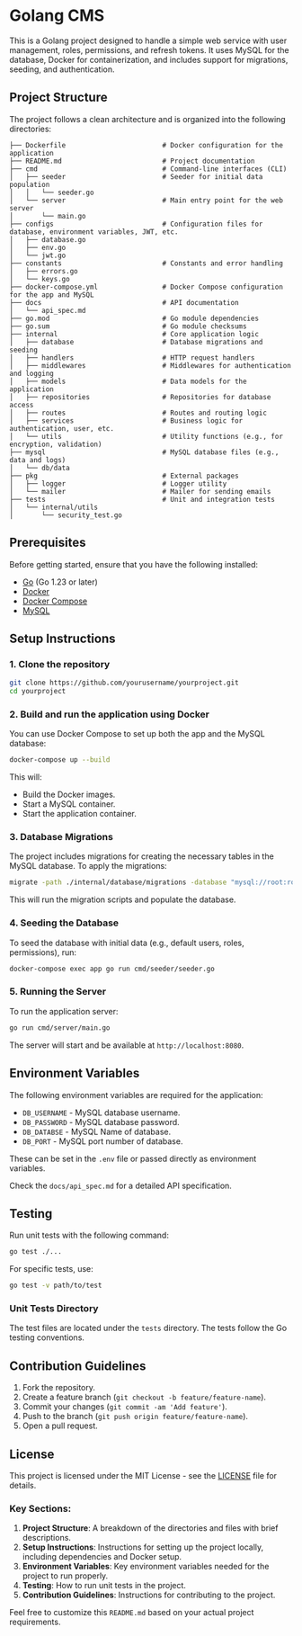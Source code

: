 # Golang CMS

This is a Golang project designed to handle a simple web service with user management, roles, permissions, and refresh tokens. It uses MySQL for the database, Docker for containerization, and includes support for migrations, seeding, and authentication.

## Project Structure

The project follows a clean architecture and is organized into the following directories:

```
├── Dockerfile                        # Docker configuration for the application
├── README.md                         # Project documentation
├── cmd                               # Command-line interfaces (CLI)
│   ├── seeder                        # Seeder for initial data population
│   │   └── seeder.go
│   └── server                        # Main entry point for the web server
│       └── main.go
├── configs                           # Configuration files for database, environment variables, JWT, etc.
│   ├── database.go
│   ├── env.go
│   └── jwt.go
├── constants                         # Constants and error handling
│   ├── errors.go
│   └── keys.go
├── docker-compose.yml                # Docker Compose configuration for the app and MySQL
├── docs                              # API documentation
│   └── api_spec.md
├── go.mod                            # Go module dependencies
├── go.sum                            # Go module checksums
├── internal                          # Core application logic
│   ├── database                      # Database migrations and seeding
│   ├── handlers                      # HTTP request handlers
│   ├── middlewares                   # Middlewares for authentication and logging
│   ├── models                        # Data models for the application
│   ├── repositories                  # Repositories for database access
│   ├── routes                        # Routes and routing logic
│   ├── services                      # Business logic for authentication, user, etc.
│   └── utils                         # Utility functions (e.g., for encryption, validation)
├── mysql                             # MySQL database files (e.g., data and logs)
│   └── db/data
├── pkg                               # External packages
│   ├── logger                        # Logger utility
│   └── mailer                        # Mailer for sending emails
├── tests                             # Unit and integration tests
│   └── internal/utils
│       └── security_test.go
```

## Prerequisites

Before getting started, ensure that you have the following installed:

- [Go](https://golang.org/dl/) (Go 1.23 or later)
- [Docker](https://www.docker.com/products/docker-desktop)
- [Docker Compose](https://docs.docker.com/compose/)
- [MySQL](https://www.mysql.com/)

## Setup Instructions

### 1. Clone the repository

```bash
git clone https://github.com/yourusername/yourproject.git
cd yourproject
```

### 2. Build and run the application using Docker

You can use Docker Compose to set up both the app and the MySQL database:

```bash
docker-compose up --build
```

This will:

- Build the Docker images.
- Start a MySQL container.
- Start the application container.

### 3. Database Migrations

The project includes migrations for creating the necessary tables in the MySQL database.
To apply the migrations:

```bash
migrate -path ./internal/database/migrations -database "mysql://root:root@tcp(127.0.0.1:3306)/golang_db_2" up
```

This will run the migration scripts and populate the database.

### 4. Seeding the Database

To seed the database with initial data (e.g., default users, roles, permissions), run:

```bash
docker-compose exec app go run cmd/seeder/seeder.go
```

### 5. Running the Server

To run the application server:

```bash
go run cmd/server/main.go
```

The server will start and be available at `http://localhost:8080`.

## Environment Variables

The following environment variables are required for the application:

- `DB_USERNAME` - MySQL database username.
- `DB_PASSWORD` - MySQL database password.
- `DB_DATABSE`  - MySQL Name of database.
- `DB_PORT`     - MySQL port number of database.

These can be set in the `.env` file or passed directly as environment variables.


Check the `docs/api_spec.md` for a detailed API specification.

## Testing

Run unit tests with the following command:

```bash
go test ./...
```

For specific tests, use:

```bash
go test -v path/to/test
```

### Unit Tests Directory

The test files are located under the `tests` directory. The tests follow the Go testing conventions.

## Contribution Guidelines

1. Fork the repository.
2. Create a feature branch (`git checkout -b feature/feature-name`).
3. Commit your changes (`git commit -am 'Add feature'`).
4. Push to the branch (`git push origin feature/feature-name`).
5. Open a pull request.

## License

This project is licensed under the MIT License - see the [LICENSE](LICENSE) file for details.

### Key Sections:
1. **Project Structure**: A breakdown of the directories and files with brief descriptions.
2. **Setup Instructions**: Instructions for setting up the project locally, including dependencies and Docker setup.
3. **Environment Variables**: Key environment variables needed for the project to run properly.
4. **Testing**: How to run unit tests in the project.
5. **Contribution Guidelines**: Instructions for contributing to the project.

Feel free to customize this `README.md` based on your actual project requirements.
